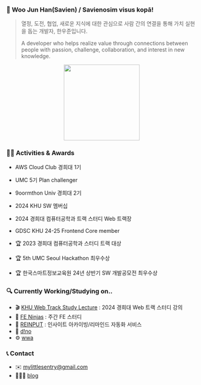 ### 👋 Woo Jun Han(Savien) / Savienosim visus kopā!
> 열정, 도전, 협업, 새로운 지식에 대한 관심으로 사람 간의 연결을 통해 가치 실현을 돕는 개발자, 한우준입니다.
>
> A developer who helps realize value through connections between people with passion, challenge, collaboration, and interest in new knowledge.

<div align="center">
<a href="https://github.com/anuraghazra/github-readme-stats">
  <img height=200 align="center" src="https://github-readme-stats.vercel.app/api?username=MrMirror21" />
</a>
</div>

### 🏃🏻 Activities & Awards
- AWS Cloud Club 경희대 1기
- UMC 5기 Plan challenger
- 9oormthon Univ 경희대 2기
- 2024 KHU SW 멤버십
- 2024 경희대 컴퓨터공학과 트랙 스터디 Web 트랙장
- GDSC KHU 24-25 Frontend Core member
  
- 🏆 2023 경희대 컴퓨터공학과 스터디 트랙 대상
- 🏆 5th UMC Seoul Hackathon 최우수상
- 🏆 한국스마트정보교육원 24년 상반기 SW 개발공모전 최우수상

### 🔍 Currently Working/Studying on..
- 🎬 [KHU Web Track Study Lecture](https://youtube.com/playlist?list=PLob9VEo4J4xlxmgWMRe1ixty1Bsv_xbLd) : 2024 경희대 Web 트랙 스터디 강의
- 🥷 [FE Ninjas](https://github.com/FE-ninjas) : 주간 FE 스터디
- 🔖 [REINPUT](https://github.com/9oormthon-univ/2024_BEOTKKOTTHON_TEAM_24_FE) : 인사이트 아카이빙/리마인드 자동화 서비스
- 🎨 [d!no](https://github.com/2024-dino) 
- ⚙️ [wwa](https://github.com/Team-inglo)
### 📞 Contact
- ✉️ mylittlesentry@gmail.com
- 🧑🏻‍💻 [blog](https://velog.io/@mrmirror21/posts)
<!--
**MrMirror21/MrMirror21** is a ✨ _special_ ✨ repository because its `README.md` (this file) appears on your GitHub profile.

Here are some ideas to get you started:

- 🔭 I’m currently working on ...
- 🌱 I’m currently learning ...
- 👯 I’m looking to collaborate on ...
- 🤔 I’m looking for help with ...
- 💬 Ask me about ...
- 📫 How to reach me: ...
- 😄 Pronouns: ...
- ⚡ Fun fact: ...
-->
